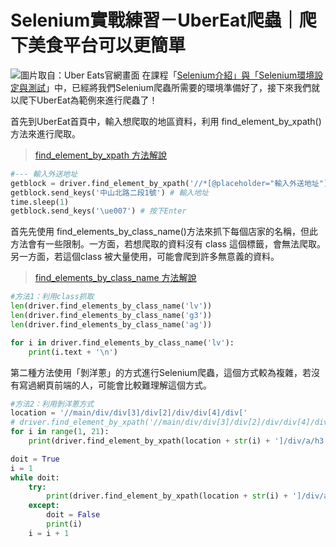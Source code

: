 # Selenium實戰練習－UberEat爬蟲｜爬下美食平台可以更簡單
![圖片取自：Uber Eats官網畫面](https://i.imgur.com/7MYam1P.png)
在課程「[Selenium介紹」與「Selenium環境設定與測試](/class?c=3&a=93)」中，已經將我們Selenium爬蟲所需要的環境準備好了，接下來我們就以爬下UberEat為範例來進行爬蟲了！

首先到UberEat首頁中，輸入想爬取的地區資料，利用 find_element_by_xpath()方法來進行爬取。

> [find_element_by_xpath 方法解說](/class?c=3&a=92)

```python
#--- 輸入外送地址
getblock = driver.find_element_by_xpath('//*[@placeholder="輸入外送地址"]')
getblock.send_keys('中山北路二段1號') # 輸入地址
time.sleep(1)
getblock.send_keys('\ue007') # 按下Enter
```

首先先使用 find_elements_by_class_name()方法來抓下每個店家的名稱，但此方法會有一些限制。一方面，若想爬取的資料沒有 class 這個標籤，會無法爬取。另一方面，若這個class 被大量使用，可能會爬到許多無意義的資料。

> [find_elements_by_class_name 方法解說](/class?c=3&a=92)

```python
#方法1：利用class抓取
len(driver.find_elements_by_class_name('lv'))
len(driver.find_elements_by_class_name('g3'))
len(driver.find_elements_by_class_name('ag'))

for i in driver.find_elements_by_class_name('lv'):
    print(i.text + '\n')
```
第二種方法使用「剝洋蔥」的方式進行Selenium爬蟲，這個方式較為複雜，若沒有寫過網頁前端的人，可能會比較難理解這個方式。

```python
#方法2：利用剝洋蔥方式
location = '//main/div/div[3]/div[2]/div/div[4]/div['
# driver.find_element_by_xpath('//main/div/div[3]/div[2]/div/div[4]/div[1]/div/a/h3')
for i in range(1, 21):
    print(driver.find_element_by_xpath(location + str(i) + ']/div/a/h3').text + ' ')

doit = True
i = 1
while doit:
    try:
        print(driver.find_element_by_xpath(location + str(i) + ']/div/a/h3').text + ' ')
    except:
        doit = False
        print(i)
    i = i + 1
```
